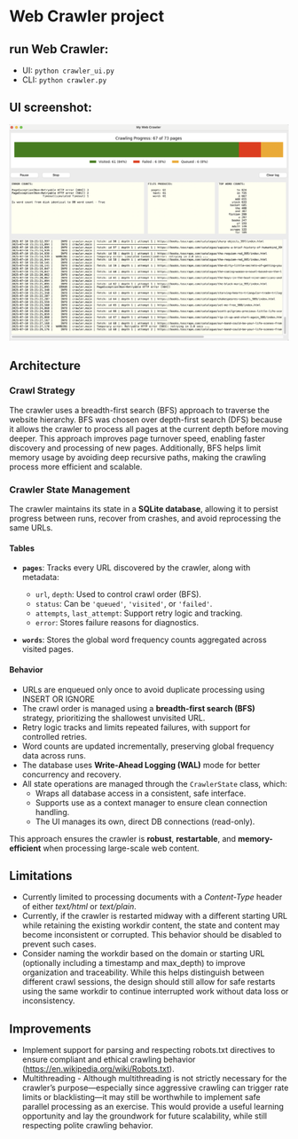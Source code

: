 # Web Crawler project

## run Web Crawler:

* UI: `python crawler_ui.py`
* CLI: `python crawler.py`

## UI screenshot:

![](doc/Screenshot.png)

## Architecture

### Crawl Strategy

The crawler uses a breadth-first search (BFS) approach to traverse the website hierarchy. BFS was chosen over depth-first search (DFS) because it allows the crawler to process all pages at the current depth before moving deeper. This approach improves page turnover speed, enabling faster discovery and processing of new pages. Additionally, BFS helps limit memory usage by avoiding deep recursive paths, making the crawling process more efficient and scalable.

### Crawler State Management

The crawler maintains its state in a **SQLite database**, allowing it to persist progress between runs, recover from crashes, and avoid reprocessing the same URLs.

#### Tables

- **`pages`**: Tracks every URL discovered by the crawler, along with metadata:
  - `url`, `depth`: Used to control crawl order (BFS).
  - `status`: Can be `'queued'`, `'visited'`, or `'failed'`.
  - `attempts`, `last_attempt`: Support retry logic and tracking.
  - `error`: Stores failure reasons for diagnostics.

- **`words`**: Stores the global word frequency counts aggregated across visited pages.

#### Behavior

- URLs are enqueued only once to avoid duplicate processing using INSERT OR IGNORE
- The crawl order is managed using a **breadth-first search (BFS)** strategy,
  prioritizing the shallowest unvisited URL.
- Retry logic tracks and limits repeated failures, with support for controlled retries.
- Word counts are updated incrementally, preserving global frequency data across runs.
- The database uses **Write-Ahead Logging (WAL)** mode for better concurrency and recovery.
- All state operations are managed through the `CrawlerState` class, which:
  - Wraps all database access in a consistent, safe interface.
  - Supports use as a context manager to ensure clean connection handling.
  - The UI manages its own, direct DB connections (read-only).

This approach ensures the crawler is **robust**, **restartable**, and **memory-efficient** when processing large-scale web content.

## Limitations

* Currently limited to processing documents with a *Content-Type* header of either *text/html* or *text/plain*.
* Currently, if the crawler is restarted midway with a different starting URL while retaining the existing workdir content, the state and content may become inconsistent or corrupted. This behavior should be disabled to prevent such cases.
* Consider naming the workdir based on the domain or starting URL (optionally including a timestamp and max_depth) to improve organization and traceability. While this helps distinguish between different crawl sessions, the design should still allow for safe restarts using the same workdir to continue interrupted work without data loss or inconsistency.

## Improvements

* Implement support for parsing and respecting robots.txt directives to ensure compliant and ethical crawling behavior (https://en.wikipedia.org/wiki/Robots.txt).
* Multithreading - Although multithreading is not strictly necessary for the crawler’s purpose—especially since aggressive crawling can trigger rate limits or blacklisting—it may still be worthwhile to implement safe parallel processing as an exercise. This would provide a useful learning opportunity and lay the groundwork for future scalability, while still respecting polite crawling behavior.
